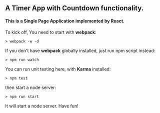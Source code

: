 ## A Timer App with Countdown functionality.
#### This is a Single Page Application implemented by React.


To kick off, You need to start with __webpack__:
```
> webpack -w -d
```
If you don't have __webpack__ globally installed, just run npm script instead:
```
> npm run watch
```
You can run unit testing here, with __Karma__ installed:
```
> npm test
```

then start a node server:
```
> npm run start
```
It will start a node server. Have fun!
